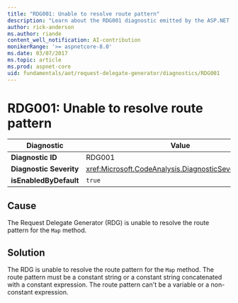 ```yaml
---
title: "RDG001: Unable to resolve route pattern"
description: "Learn about the RDG001 diagnostic emitted by the ASP.NET Core Request Delegate Generator (RDG) for native AOT"
author: rick-anderson
ms.author: riande
content_well_notification: AI-contribution
monikerRange: '>= aspnetcore-8.0'
ms.date: 03/07/2017
ms.topic: article
ms.prod: aspnet-core
uid: fundamentals/aot/request-delegate-generator/diagnostics/RDG001
---
```

# RDG001: Unable to resolve route pattern

| Diagnostic| Value |
|-|-|
| **Diagnostic ID** |RDG001|
| **Diagnostic Severity** |<xref:Microsoft.CodeAnalysis.DiagnosticSeverity.Warning>|
| **isEnabledByDefault** |`true`|

## Cause

The Request Delegate Generator (RDG) is unable to resolve the route pattern for the `Map` method.

## Solution

The RDG is unable to resolve the route pattern for the `Map` method. The route pattern must be a constant string or a constant string concatenated with a constant expression. The route pattern can't be a variable or a non-constant expression.
